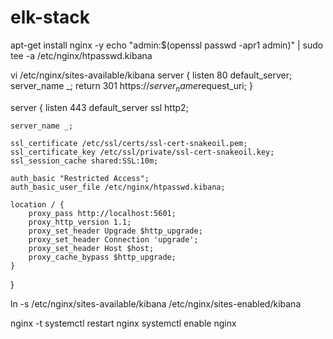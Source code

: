 # elk-stack

apt-get install nginx -y
echo "admin:$(openssl passwd -apr1 admin)" | sudo tee -a /etc/nginx/htpasswd.kibana

vi  /etc/nginx/sites-available/kibana
server {
    listen 80 default_server;
    server_name _;
    return 301 https://$server_name$request_uri;
}

server {
    listen 443 default_server ssl http2;
 
    server_name _;
 
    ssl_certificate /etc/ssl/certs/ssl-cert-snakeoil.pem;
    ssl_certificate_key /etc/ssl/private/ssl-cert-snakeoil.key;
    ssl_session_cache shared:SSL:10m;

    auth_basic "Restricted Access";
    auth_basic_user_file /etc/nginx/htpasswd.kibana;
 
    location / {
        proxy_pass http://localhost:5601;
        proxy_http_version 1.1;
        proxy_set_header Upgrade $http_upgrade;
        proxy_set_header Connection 'upgrade';
        proxy_set_header Host $host;
        proxy_cache_bypass $http_upgrade;
    }
}


 ln -s /etc/nginx/sites-available/kibana /etc/nginx/sites-enabled/kibana
 
 nginx -t
 systemctl restart nginx
 systemctl enable nginx
